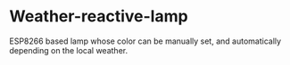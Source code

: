 # Weather-reactive-lamp
ESP8266 based lamp whose color can be manually set, and automatically depending on the local weather.
